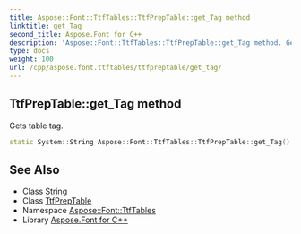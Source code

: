 ```yaml
---
title: Aspose::Font::TtfTables::TtfPrepTable::get_Tag method
linktitle: get_Tag
second_title: Aspose.Font for C++
description: 'Aspose::Font::TtfTables::TtfPrepTable::get_Tag method. Gets table tag in C++.'
type: docs
weight: 100
url: /cpp/aspose.font.ttftables/ttfpreptable/get_tag/
---
```

## TtfPrepTable::get_Tag method


Gets table tag.

```cpp
static System::String Aspose::Font::TtfTables::TtfPrepTable::get_Tag()
```

## See Also

* Class [String](../../../system/string/)
* Class [TtfPrepTable](../)
* Namespace [Aspose::Font::TtfTables](../../)
* Library [Aspose.Font for C++](../../../)
